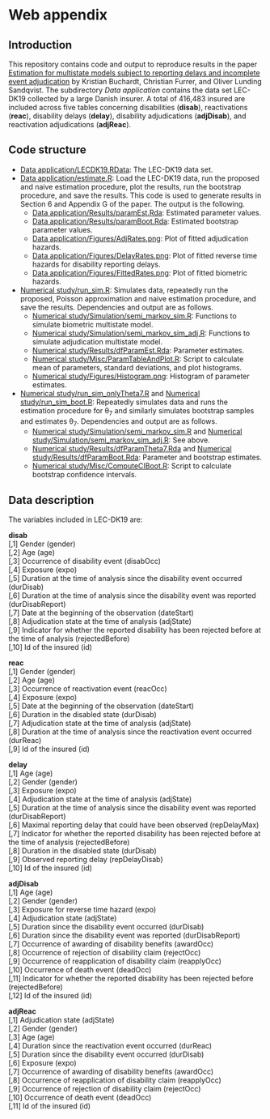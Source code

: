 # Web appendix

## Introduction
This repository contains code and output to reproduce results in the paper [Estimation for multistate models subject to reporting delays
and incomplete event adjudication]() by Kristian Buchardt, Christian Furrer, and Oliver Lunding Sandqvist. The subdirectory *Data application* contains the data set LEC-DK19 collected by a large Danish insurer. A total of 416,483 insured are included across five tables concerning disabilities (**disab**), reactivations (**reac**), disability delays (**delay**), disability adjudications (**adjDisab**), and reactivation adjudications (**adjReac**). 

## Code structure

* [Data application/LECDK19.RData](<Data application/LECDK19.RData>): The LEC-DK19 data set.
* [Data application/estimate.R](<Data application/estimate.R>): Load the LEC-DK19 data, run the proposed and naive estimation procedure, plot the results, run the bootstrap procedure, and save the results. This code is used to generate results in Section 6 and Appendix G of the paper. The output is the following.
    * [Data application/Results/paramEst.Rda](<Data application/Results/paramEst.Rda>): Estimated parameter values.
    * [Data application/Results/paramBoot.Rda](<Data application/Results/paramBoot.Rda>): Estimated bootstrap parameter values.
    * [Data application/Figures/AdjRates.png](<Data application/Figures/AdjRates.png>): Plot of fitted adjudication hazards.
    * [Data application/Figures/DelayRates.png](<Data application/Figures/DelayRates.png>): Plot of fitted reverse time hazards for disability reporting delays.
    * [Data application/Figures/FittedRates.png](<Data application/Figures/FittedRates.png>): Plot of fitted biometric hazards.
* [Numerical study/run_sim.R](<Numerical study/run_sim.R>): Simulates data, repeatedly run the proposed, Poisson approximation and naive estimation procedure, and save the results. Dependencies and output are as follows.
    * [Numerical study/Simulation/semi_markov_sim.R](<Numerical study/Simulation/semi_markov_sim.R>): Functions to simulate biometric multistate model.
    * [Numerical study/Simulation/semi_markov_sim_adj.R](<Numerical study/Simulation/semi_markov_sim_adj.R>): Functions to simulate adjudication multistate model.
    * [Numerical study/Results/dfParamEst.Rda](<Numerical study/Results/dfParamEst.Rda>): Parameter estimates.
    * [Numerical study/Misc/ParamTableAndPlot.R](<Numerical study/Misc/ParamTableAndPlot.R>): Script to calculate mean of parameters, standard deviations, and plot histograms.
    * [Numerical study/Figures/Histogram.png](<Numerical study/Figures/Histogram.png>): Histogram of parameter estimates.
* [Numerical study/run_sim_onlyTheta7.R](<Numerical study/run_sim_onlyTheta7.R>) and [Numerical study/run_sim_boot.R](<Numerical study/run_sim_boot.R>): Repeatedly simulates data and runs the estimation procedure for θ<sub>7</sub> and similarly simulates bootstrap samples and estimates θ<sub>7</sub>. Dependencies and output are as follows.
    * [Numerical study/Simulation/semi_markov_sim.R](<Numerical study/Simulation/semi_markov_sim.R>) and [Numerical study/Simulation/semi_markov_sim_adj.R](<Numerical study/Simulation/semi_markov_sim_adj.R>): See above.
    * [Numerical study/Results/dfParamTheta7.Rda](<Numerical study/Results/dfParamTheta7.Rda>) and [Numerical study/Results/dfParamBoot.Rda](<Numerical study/Results/dfParamBoot.Rda>): Parameter and bootstrap estimates.
    * [Numerical study/Misc/ComputeCIBoot.R](<Numerical study/Misc/ComputeCIBoot.R>): Script to calculate bootstrap confidence intervals.

## Data description

The variables included in LEC-DK19 are:

**disab**   
[,1] Gender (gender)  
[,2] Age (age)  
[,3] Occurrence of disability event (disabOcc)  
[,4] Exposure (expo)  
[,5] Duration at the time of analysis since the disability event occurred (durDisab)  
[,6] Duration at the time of analysis since the disability event was reported (durDisabReport)  
[,7] Date at the beginning of the observation (dateStart)  
[,8] Adjudication state at the time of analysis (adjState)  
[,9] Indicator for whether the reported disability has been rejected before at the time of analysis (rejectedBefore)  
[,10] Id of the insured (id)  

**reac**  
[,1] Gender (gender)  
[,2] Age (age)  
[,3] Occurrence of reactivation event (reacOcc)  
[,4] Exposure (expo)  
[,5] Date at the beginning of the observation (dateStart)  
[,6] Duration in the disabled state (durDisab)  
[,7] Adjudication state at the time of analysis (adjState)  
[,8] Duration at the time of analysis since the reactivation event occurred (durReac)    
[,9] Id of the insured (id)  

**delay**  
[,1] Age (age)  
[,2] Gender (gender)  
[,3] Exposure (expo)  
[,4] Adjudication state at the time of analysis (adjState)  
[,5] Duration at the time of analysis since the disability event was reported (durDisabReport)   
[,6] Maximal reporting delay that could have been observed (repDelayMax)  
[,7] Indicator for whether the reported disability has been rejected before at the time of analysis (rejectedBefore)  
[,8] Duration in the disabled state (durDisab)  
[,9] Observed reporting delay (repDelayDisab)  
[,10] Id of the insured (id)  

**adjDisab**  
[,1] Age (age)  
[,2] Gender (gender)  
[,3] Exposure for reverse time hazard (expo)  
[,4] Adjudication state (adjState)  
[,5] Duration since the disability event occurred (durDisab)  
[,6] Duration since the disability event was reported (durDisabReport)  
[,7] Occurrence of awarding of disability benefits (awardOcc)   
[,8] Occurrence of rejection of disability claim (rejectOcc)   
[,9] Occurrence of reapplication of disability claim (reapplyOcc)   
[,10] Occurrence of death event (deadOcc)  
[,11]  Indicator for whether the reported disability has been rejected before (rejectedBefore)   
[,12] Id of the insured (id)  

**adjReac**  
[,1] Adjudication state (adjState)  
[,2] Gender (gender)   
[,3] Age (age)   
[,4] Duration since the reactivation event occurred (durReac)    
[,5] Duration since the disability event occurred (durDisab)   
[,6] Exposure (expo)  
[,7] Occurrence of awarding of disability benefits (awardOcc)   
[,8] Occurrence of reapplication of disability claim (reapplyOcc)   
[,9] Occurrence of rejection of disability claim (rejectOcc)   
[,10] Occurrence of death event (deadOcc)  
[,11] Id of the insured (id)  
